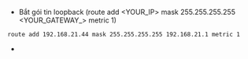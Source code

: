 * Bắt gói tin loopback \(route add &lt;YOUR_IP&gt; mask 255.255.255.255 &lt;YOUR\_GATEWAY_&gt; metric 1\)

```
route add 192.168.21.44 mask 255.255.255.255 192.168.21.1 metric 1
```

* 


